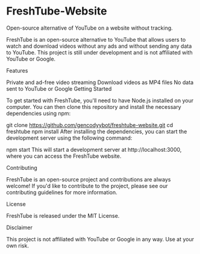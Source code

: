 # FreshTube-Website
Open-source alternative of YouTube on a website without tracking.

FreshTube is an open-source alternative to YouTube that allows users to watch and download videos without any ads and without sending any data to YouTube. This project is still under development and is not affiliated with YouTube or Google.

Features

Private and ad-free video streaming
Download videos as MP4 files
No data sent to YouTube or Google
Getting Started

To get started with FreshTube, you'll need to have Node.js installed on your computer. You can then clone this repository and install the necessary dependencies using npm:


git clone https://github.com/gencodyybot/freshtube-website.git
cd freshtube
npm install
After installing the dependencies, you can start the development server using the following command:


npm start
This will start a development server at http://localhost:3000, where you can access the FreshTube website.

Contributing

FreshTube is an open-source project and contributions are always welcome! If you'd like to contribute to the project, please see our contributing guidelines for more information.

License

FreshTube is released under the MIT License.

Disclaimer

This project is not affiliated with YouTube or Google in any way. Use at your own risk.


